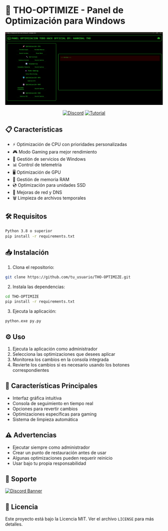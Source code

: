 # 🚀 THO-OPTIMIZE - Panel de Optimización para Windows

<div align="center">

![Preview](img/img.png)

[![Discord](https://img.shields.io/badge/Discord-Únete-7289DA?style=for-the-badge&logo=discord&logoColor=white)](https://discord.gg/4svwzsy3UP)
[![Tutorial](https://img.shields.io/badge/Tutorial-Ver%20Video-FF0000?style=for-the-badge&logo=youtube&logoColor=white)](https://youtu.be/tu_video_aqui)

</div>

## 📋 Características

- ⚡ Optimización de CPU con prioridades personalizadas
- 🎮 Modo Gaming para mejor rendimiento
- 🔧 Gestión de servicios de Windows
- 📊 Control de telemetría
- 🖥️ Optimización de GPU
- 💾 Gestión de memoria RAM
- 💿 Optimización para unidades SSD
- 📡 Mejoras de red y DNS
- 🗑️ Limpieza de archivos temporales

## 🛠️ Requisitos

```bash
Python 3.8 o superior
pip install -r requirements.txt
```

## 📥 Instalación

1. Clona el repositorio:
```bash
git clone https://github.com/tu_usuario/THO-OPTIMIZE.git
```

2. Instala las dependencias:
```bash
cd THO-OPTIMIZE
pip install -r requirements.txt
```

3. Ejecuta la aplicación:
```bash
python.exe py.py
```

## ⚙️ Uso

1. Ejecuta la aplicación como administrador
2. Selecciona las optimizaciones que desees aplicar
3. Monitorea los cambios en la consola integrada
4. Revierte los cambios si es necesario usando los botones correspondientes

## 🎯 Características Principales

- Interfaz gráfica intuitiva
- Consola de seguimiento en tiempo real
- Opciones para revertir cambios
- Optimizaciones específicas para gaming
- Sistema de limpieza automática

## ⚠️ Advertencias

- Ejecutar siempre como administrador
- Crear un punto de restauración antes de usar
- Algunas optimizaciones pueden requerir reinicio
- Usar bajo tu propia responsabilidad

## 🤝 Soporte

[![Discord Banner](https://img.shields.io/badge/Discord-Únete%20para%20Soporte-7289DA?style=for-the-badge&logo=discord&logoColor=white)](https://discord.gg/4svwzsy3UP)

## 📄 Licencia

Este proyecto está bajo la Licencia MIT. Ver el archivo `LICENSE` para más detalles.
